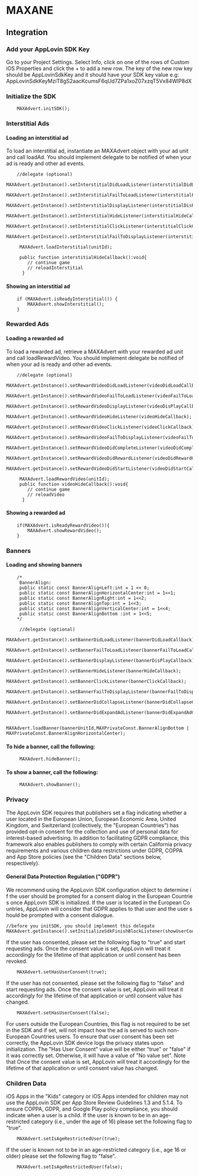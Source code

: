 # MAXANE
## Integration
### Add your AppLovin SDK Key
Go to your Project Settings. Select Info, click on one of the rows of Custom iOS Properties and click the + to add a new row. The key of the new row key should be AppLovinSdkKey
and it should have your SDK key value
e.g: 
<key>AppLovinSdkKey</key><string>MziT8gS2aacKcumsF6qUd7ZPa1xoZ07xzqT5Vx84WlP8dX</string>
### Initialize the SDK
        MAXAdvert.initSDK();
### Interstitial Ads
#### Loading an interstitial ad
To load an interstitial ad, instantiate an  MAXAdvert object with your ad unit and call  loadAd. You should implement  delegate to be notified of when your ad is ready and other ad events.

         

        //delegate (optional)
         MAXAdvert.getInstance().setInterstitialDidLoadListener(interstitialDidLoadCallback);
         MAXAdvert.getInstance().setInterstitialFailToLoadListener(interstitialFailToLoadCallback);
         MAXAdvert.getInstance().setInterstitialDisplayListener(interstitialDisPlayCallback);
         MAXAdvert.getInstance().setInterstitialHideListener(interstitialHideCallback);
         MAXAdvert.getInstance().setInterstitialClickListener(interstitialClickCallback);
         MAXAdvert.getInstance().setInterstitialFailToDisplayListener(interstitialFailToPlayCallback);

         MAXAdvert.loadInterstitial(unitId);

         public function interstitialHideCallback():void{
            // continue game
	        // reloadInterstitial
          }

#### Showing an interstitial ad
        if (MAXAdvert.isReadyInterstitial()) {
            MAXAdvert.showInterstitial();
        } 
     
### Rewarded Ads
#### Loading a rewarded ad
To load a rewarded ad, retrieve a MAXAdvert with your rewarded ad unit and call loadRewardVideo. You should implement delegate be notified of when your ad is ready and other ad events.



        //delegate (optional)
         MAXAdvert.getInstance().setRewardVideoDidLoadListener(videoDidLoadCallback);
         MAXAdvert.getInstance().setRewardVideoFailToLoadListener(videoFailToLoadCallback);
         MAXAdvert.getInstance().setRewardVideoDisplayListener(videoDisPlayCallback);
         MAXAdvert.getInstance().setRewardVideoHideListener(videoHideCallback);
         MAXAdvert.getInstance().setRewardVideoClickListener(videoClickCallback);
         MAXAdvert.getInstance().setRewardVideoFailToDisplayListener(videoFailToPlayCallback);
         MAXAdvert.getInstance().setRewardVideoDidCompleteListener(videoDidCompleteCallback);
         MAXAdvert.getInstance().setRewardVideoDidRewardListener(videoDidRewardCallback);
         MAXAdvert.getInstance().setRewardVideoDidStartListener(videoDidStartCallback);

         MAXAdvert.loadRewardVideo(unitId);
         public function videoHideCallback():void{
            // continue game
	        // reloadVideo
          }

#### Showing a rewarded ad

        if(MAXAdvert.isReadyRewardVideo()){
            MAXAdvert.showRewardVideo();
        }


### Banners
#### Loading and showing banners
          
        /*
         BannerAlign:
         public static const BannerAlignLeft:int = 1 << 0;    			
	     public static const BannerAlignHorizontalCenter:int = 1<<1; 	
	     public static const BannerAlignRight:int = 1<<2; 			
	     public static const BannerAlignTop:int = 1<<3; 				
	     public static const BannerAlignVerticalCenter:int = 1<<4; 		
	     public static const BannerAlignBottom :int = 1<<5; 	
        */	

         //delegate (optional)
         MAXAdvert.getInstance().setBannerDidLoadListener(bannerDidLoadCallback);
         MAXAdvert.getInstance().setBannerFailToLoadListener(bannerFailToLoadCallback);
         MAXAdvert.getInstance().setBannerDisplayListener(bannerDisPlayCallback);
         MAXAdvert.getInstance().setBannerHideListener(bannerHideCallback);
         MAXAdvert.getInstance().setBannerClickListener(bannerClickCallback);
         MAXAdvert.getInstance().setBannerFailToDisplayListener(bannerFailToDisplayCallback);
         MAXAdvert.getInstance().setBannerDidCollapseListener(bannerDidCollapseCallback);
         MAXAdvert.getInstance().setBannerDidExpandAdListener(bannerDidExpandAdCallback);

         MAXAdvert.loadBanner(bannerUnitId,MAXPrivateConst.BannerAlignBottom | MAXPrivateConst.BannerAlignHorizontalCenter);


#### To hide a banner, call the following:
         MAXAdvert.hideBanner();
#### To show a banner, call the following:
         MAXAdvert.showBanner();
### Privacy
The AppLovin SDK requires that publishers set a flag indicating whether a user located in the European Union, European Economic Area, United Kingdom, and Switzerland (collectively, the "European Countries") has provided opt-in consent for the collection and use of personal data for interest-based advertising. In addition to facilitating GDPR compliance, this framework also enables publishers to comply with certain California privacy requirements and various children data restrictions under GDPR, COPPA and App Store policies (see the "Children Data" sections below, respectively).
#### General Data Protection Regulation ("GDPR")
We recommend using the AppLovin SDK configuration object to determine if the user should be prompted for a consent dialog in the European Countries once AppLovin SDK is initialized. If the user is located in the European Countries, AppLovin will consider that GDPR applies to that user and the user should be prompted with a consent dialogue.

    //before you initSDK, you should implement this delegate
    MAXAdvert.getInstance().setInitializeSdkFinishBlockListener(showUserConsentDialog);

If the user has consented, please set the following flag to "true" and start requesting ads. Once the consent value is set, AppLovin will treat it accordingly for the lifetime of that application or until consent has been revoked.
        
        MAXAdvert.setHasUserConsent(true);

If the user has not consented, please set the following flag to "false" and start requesting ads. Once the consent value is set, AppLovin will treat it accordingly for the lifetime of that application or until consent value has changed.

        MAXAdvert.setHasUserConsent(false);
For users outside the European Countries, this flag is not required to be set in the SDK and if set, will not impact how the ad is served to such non-European Countries users.
To ensure that user consent has been set correctly, the AppLovin SDK device logs the privacy states upon initialization.
The "Has User Consent" value will be either "true" or "false" if it was correctly set. Otherwise, it will have a value of "No value set". Note that Once the consent value is set, AppLovin will treat it accordingly for the lifetime of that application or until consent value has changed.

### Children Data
iOS Apps in the "Kids" category or iOS Apps intended for children may not use the AppLovin SDK per App Store Review Guidelines 1.3 and 5.1.4.
To ensure COPPA, GDPR, and Google Play policy compliance, you should indicate when a user is a child. If the user is known to be in an age-restricted category (i.e., under the age of 16) please set the following flag to "true".

        MAXAdvert.setIsAgeRestrictedUser(true);

If the user is known not to be in an age-restricted category (i.e., age 16 or older) please set the following flag to "false".
        
        MAXAdvert.setIsAgeRestrictedUser(false);
